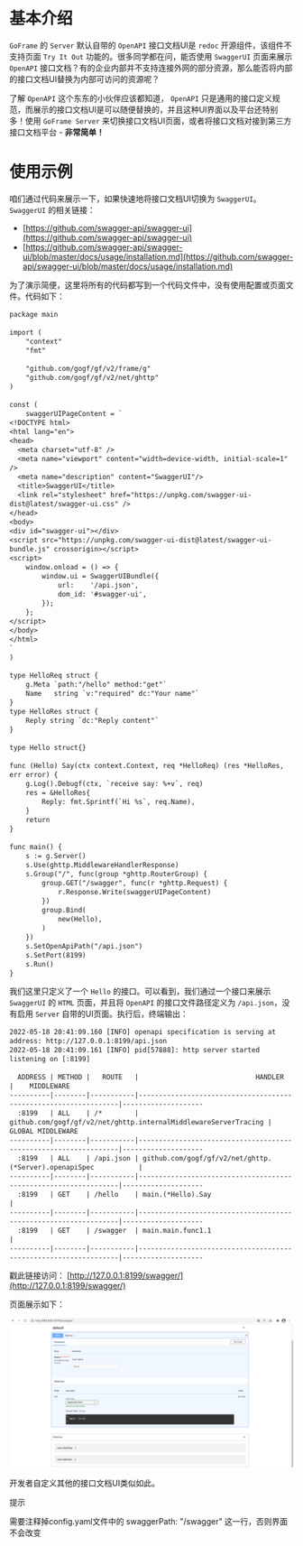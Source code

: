 # 基本介绍

`GoFrame` 的 `Server` 默认自带的 `OpenAPI` 接口文档UI是 `redoc` 开源组件，该组件不支持页面 `Try It Out` 功能的。很多同学都在问，能否使用 `SwaggerUI` 页面来展示 `OpenAPI` 接口文档？有的企业内部并不支持连接外网的部分资源，那么能否将内部的接口文档UI替换为内部可访问的资源呢？

了解 `OpenAPI` 这个东东的小伙伴应该都知道， `OpenAPI` 只是通用的接口定义规范，而展示的接口文档UI是可以随便替换的，并且这种UI界面以及平台还特别多！使用 `GoFrame Server` 来切换接口文档UI页面，或者将接口文档对接到第三方接口文档平台 - **非常简单！**

# 使用示例

咱们通过代码来展示一下，如果快速地将接口文档UI切换为 `SwaggerUI`。 `SwaggerUI` 的相关链接：

- [https://github.com/swagger-api/swagger-ui](https://github.com/swagger-api/swagger-ui)
- [https://github.com/swagger-api/swagger-ui/blob/master/docs/usage/installation.md](https://github.com/swagger-api/swagger-ui/blob/master/docs/usage/installation.md)

为了演示简便，这里将所有的代码都写到一个代码文件中，没有使用配置或页面文件。代码如下：

```
package main

import (
	"context"
	"fmt"

	"github.com/gogf/gf/v2/frame/g"
	"github.com/gogf/gf/v2/net/ghttp"
)

const (
	swaggerUIPageContent = `
<!DOCTYPE html>
<html lang="en">
<head>
  <meta charset="utf-8" />
  <meta name="viewport" content="width=device-width, initial-scale=1" />
  <meta name="description" content="SwaggerUI"/>
  <title>SwaggerUI</title>
  <link rel="stylesheet" href="https://unpkg.com/swagger-ui-dist@latest/swagger-ui.css" />
</head>
<body>
<div id="swagger-ui"></div>
<script src="https://unpkg.com/swagger-ui-dist@latest/swagger-ui-bundle.js" crossorigin></script>
<script>
	window.onload = () => {
		window.ui = SwaggerUIBundle({
			url:    '/api.json',
			dom_id: '#swagger-ui',
		});
	};
</script>
</body>
</html>
`
)

type HelloReq struct {
	g.Meta `path:"/hello" method:"get"`
	Name   string `v:"required" dc:"Your name"`
}
type HelloRes struct {
	Reply string `dc:"Reply content"`
}

type Hello struct{}

func (Hello) Say(ctx context.Context, req *HelloReq) (res *HelloRes, err error) {
	g.Log().Debugf(ctx, `receive say: %+v`, req)
	res = &HelloRes{
		Reply: fmt.Sprintf(`Hi %s`, req.Name),
	}
	return
}

func main() {
	s := g.Server()
 	s.Use(ghttp.MiddlewareHandlerResponse)
	s.Group("/", func(group *ghttp.RouterGroup) {
		group.GET("/swagger", func(r *ghttp.Request) {
			r.Response.Write(swaggerUIPageContent)
		})
		group.Bind(
			new(Hello),
		)
	})
	s.SetOpenApiPath("/api.json")
	s.SetPort(8199)
	s.Run()
}
```

我们这里只定义了一个 `Hello` 的接口。可以看到，我们通过一个接口来展示 `SwaggerUI` 的 `HTML` 页面，并且将 `OpenAPI` 的接口文件路径定义为 `/api.json`，没有启用 `Server` 自带的UI页面。执行后，终端输出：

```
2022-05-18 20:41:09.160 [INFO] openapi specification is serving at address: http://127.0.0.1:8199/api.json
2022-05-18 20:41:09.161 [INFO] pid[57888]: http server started listening on [:8199]

  ADDRESS | METHOD |   ROUTE   |                             HANDLER                             |    MIDDLEWARE
----------|--------|-----------|-----------------------------------------------------------------|--------------------
  :8199   | ALL    | /*        | github.com/gogf/gf/v2/net/ghttp.internalMiddlewareServerTracing | GLOBAL MIDDLEWARE
----------|--------|-----------|-----------------------------------------------------------------|--------------------
  :8199   | ALL    | /api.json | github.com/gogf/gf/v2/net/ghttp.(*Server).openapiSpec           |
----------|--------|-----------|-----------------------------------------------------------------|--------------------
  :8199   | GET    | /hello    | main.(*Hello).Say                                               |
----------|--------|-----------|-----------------------------------------------------------------|--------------------
  :8199   | GET    | /swagger  | main.main.func1.1                                               |
----------|--------|-----------|-----------------------------------------------------------------|--------------------
```

戳此链接访问： [http://127.0.0.1:8199/swagger/](http://127.0.0.1:8199/swagger/)

页面展示如下：

![](/download/attachments/47703685/image2022-5-18_21-6-48.png?version=1&modificationDate=1652879018238&api=v2)

开发者自定义其他的接口文档UI类似如此。

提示

需要注释掉config.yaml文件中的 swaggerPath: "/swagger" 这一行，否则界面不会改变